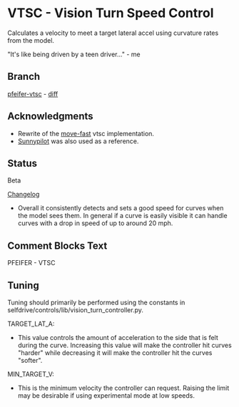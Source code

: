 # VTSC - Vision Turn Speed Control
Calculates a velocity to meet a target lateral accel using curvature rates from
the model.

"It's like being driven by a teen driver..." - me

## Branch
[pfeifer-vtsc](https://github.com/pfeiferj/openpilot/tree/pfeifer-vtsc)
\-
[diff](https://github.com/commaai/openpilot/compare/master...pfeiferj:openpilot:pfeifer-vtsc)

## Acknowledgments
* Rewrite of the [move-fast](https://github.com/move-fast/openpilot) vtsc
implementation.
* [Sunnypilot](https://github.com/sunnyhaibin/sunnypilot) was also used as a
reference.

## Status
Beta

[Changelog](./CHANGELOG.md)

* Overall it consistently detects and sets a good speed for curves when the
model sees them. In general if a curve is easily visible it can handle curves
with a drop in speed of up to around 20 mph.

## Comment Blocks Text
PFEIFER - VTSC

## Tuning
Tuning should primarily be performed using the constants in
selfdrive/controls/lib/vision\_turn\_controller.py.

TARGET\_LAT\_A:
- This value controls the amount of acceleration to the side that is felt
during the curve. Increasing this value will make the controller hit curves
"harder" while decreasing it will make the controller hit the curves
"softer".

MIN\_TARGET\_V:
- This is the minimum velocity the controller can request. Raising the limit may
be desirable if using experimental mode at low speeds.

